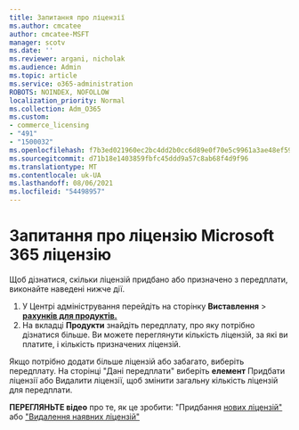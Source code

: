 ```yaml
---
title: Запитання про ліцензії
ms.author: cmcatee
author: cmcatee-MSFT
manager: scotv
ms.date: ''
ms.reviewer: argani, nicholak
ms.audience: Admin
ms.topic: article
ms.service: o365-administration
ROBOTS: NOINDEX, NOFOLLOW
localization_priority: Normal
ms.collection: Adm_O365
ms.custom:
- commerce_licensing
- "491"
- "1500032"
ms.openlocfilehash: f7b3ed021960ec2bc4dd2b0cc6d89e0f70e5c9961a3ae48ef59a3f43994d8d04
ms.sourcegitcommit: d71b18e1403859fbfc45ddd9a57c8ab68f4d9f96
ms.translationtype: MT
ms.contentlocale: uk-UA
ms.lasthandoff: 08/06/2021
ms.locfileid: "54498957"
---
```

# <a name="questions-about-your-microsoft-365-license"></a>Запитання про ліцензію Microsoft 365 ліцензію

Щоб дізнатися, скільки ліцензій придбано або призначено з передплати, виконайте наведені нижче дії.
  
1. У Центрі адміністрування перейдіть на сторінку **Виставлення** \> **[рахунків для продуктів.](https://go.microsoft.com/fwlink/p/?linkid=842054)**
2. На вкладці **Продукти** знайдіть передплату, про яку потрібно дізнатися більше. Ви можете переглянути кількість ліцензій, за які ви платите, і кількість призначених ліцензій.

Якщо потрібно додати більше ліцензій або забагато, виберіть передплату. На сторінці "Дані передплати"  виберіть **елемент** Придбати ліцензії або Видалити ліцензії, щоб змінити загальну кількість ліцензій для передплати.

**ПЕРЕГЛЯНЬТЕ відео** про те, як це зробити: "Придбання [нових ліцензій"](https://go.microsoft.com/fwlink/p/?linkid=2154857) або ["Видалення наявних ліцензій"](https://go.microsoft.com/fwlink/p/?linkid=2154938)